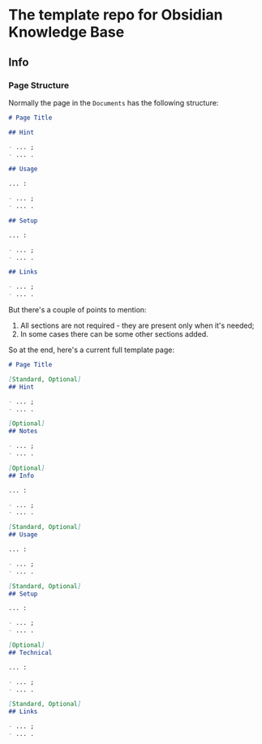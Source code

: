 # The template repo for Obsidian Knowledge Base

## Info

### Page Structure

Normally the page in the `Documents` has the following structure:

```Markdown
# Page Title

## Hint

- ... ;
- ... .

## Usage

... :

- ... ;
- ... .

## Setup

... :

- ... ;
- ... .

## Links

- ... ;
- ... .
```

But there's a couple of points to mention:

1. All sections are not required - they are present only when it's needed;
2. In some cases there can be some other sections added.

So at the end, here's a current full template page:

```Markdown
# Page Title

[Standard, Optional]
## Hint

- ... ;
- ... .

[Optional]
## Notes

- ... ;
- ... .

[Optional]
## Info

... :

- ... ;
- ... .

[Standard, Optional]
## Usage

... :

- ... ;
- ... .

[Standard, Optional]
## Setup

... :

- ... ;
- ... .

[Optional]
## Technical

... :

- ... ;
- ... .

[Standard, Optional]
## Links

- ... ;
- ... .
```